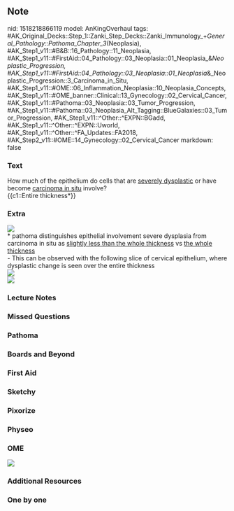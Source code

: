 ## Note
nid: 1518218866119
model: AnKingOverhaul
tags: #AK_Original_Decks::Step_1::Zanki_Step_Decks::Zanki_Immunology_+_General_Pathology::Pathoma_Chapter_3_(Neoplasia), #AK_Step1_v11::#B&B::16_Pathology::11_Neoplasia, #AK_Step1_v11::#FirstAid::04_Pathology::03_Neoplasia::01_Neoplasia_&_Neoplastic_Progression, #AK_Step1_v11::#FirstAid::04_Pathology::03_Neoplasia::01_Neoplasia_&_Neoplastic_Progression::3_Carcinoma_in_Situ, #AK_Step1_v11::#OME::06_Inflammation_Neoplasia::10_Neoplasia_Concepts, #AK_Step1_v11::#OME_banner::Clinical::13_Gynecology::02_Cervical_Cancer, #AK_Step1_v11::#Pathoma::03_Neoplasia::03_Tumor_Progression, #AK_Step1_v11::#Pathoma::03_Neoplasia_Alt_Tagging::BlueGalaxies::03_Tumor_Progression, #AK_Step1_v11::^Other::^EXPN::BGadd, #AK_Step1_v11::^Other::^EXPN::Uworld, #AK_Step1_v11::^Other::^FA_Updates::FA2018, #AK_Step2_v11::#OME::14_Gynecology::02_Cervical_Cancer
markdown: false

### Text
<div>
  How much of the epithelium do cells that are <u>severely
  dysplastic</u> or have become <u>carcinoma in situ</u> involve?
</div>
<div>
  {{c1::Entire thickness*}}
</div>

### Extra
<div><img src="paste-230914621702145.jpg"></div>
<div>
  * pathoma distinguishes epithelial involvement severe dysplasia
  from carcinoma in situ as <u>slightly less than the whole
  thickness</u> vs <u>the whole thickness</u>
</div>
<div>
  <div>
    - This can be observed with the following slice of cervical
    epithelium, where dysplastic change is seen over the entire
    thickness
  </div>
</div>
<div><img src="paste-230927506604033.jpg"></div>
<div><img src="paste-1285685575155713.jpg"></div>

### Lecture Notes


### Missed Questions


### Pathoma


### Boards and Beyond


### First Aid


### Sketchy


### Pixorize


### Physeo


### OME
<div class="ome-widget">
  <a href=
  "https://onlinemeded.org/spa/gynecology/cervical-cancer/acquire?ref=anki">
  <img src="_OME_AnkiFlashcards_Lesson_2.png"></a>
</div>

### Additional Resources


### One by one

